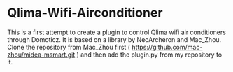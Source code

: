 # Qlima-Wifi-Airconditioner
This is a first attempt to create a plugin to control Qlima wifi air conditioners through Domoticz. It is based on a library by NeoArcheron and Mac_Zhou. Clone the repository from Mac_Zhou first ( https://github.com/mac-zhou/midea-msmart.git ) and then add the plugin.py from my repository to it.
